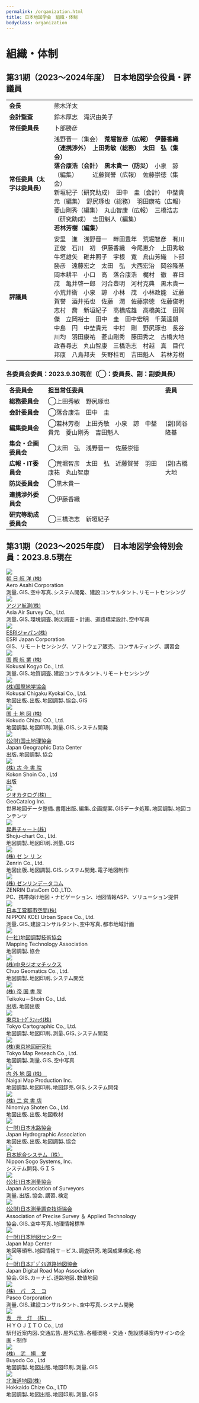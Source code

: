 ```yaml
---
permalink: /organization.html
title: 日本地図学会　組織・体制
bodyclass: organization
---
```


# 組織・体制
## 第31期（2023～2024年度）　日本地図学会役員・評議員

<div class="table-responsive">
  <table class="table organization-table">
    <tr>
      <td><b>会長</b></td>
      <td>熊木洋太</td>
    </tr>
    <tr>
      <td><b>会計監査</b></td>
      <td>鈴木厚志　滝沢由美子</td>
    </tr>
    <tr>
      <td><b>常任委員長</b></td>
      <td>卜部勝彦</td>
    </tr>
    <!--<tr>
      <td><b>副常任委員長</b></td>
      <td>宇根　寛</td>
    </tr>-->
    <tr>
      <td><b>常任委員（<strong>太字は委員長</strong>）</b></td>
      <td>
        浅野晋一（集会）　<strong>荒堀智彦（広報）</strong>　<strong>伊藤香織（連携渉外）</strong>　<strong>上田秀敏（総務）</strong>　<strong>太田　弘（集会）</strong><br>
        <strong>落合康浩（会計）</strong>　<strong>黒木貴一（防災）</strong>　小泉　諒（編集）　　　近藤賀誉（広報）　佐藤崇徳（集会）<br>
        新垣紀子（研究助成）　田中　圭（会計）　中埜貴元（編集）　野尻琢也（総務）　羽田康祐（広報）<br>
        菱山剛秀（編集）　丸山智康（広報）　三橋浩志（研究助成）　吉田魁人（編集）　<strong>若林芳樹（編集）</strong>
      </td>
    </tr>
    <tr>
      <td><b>評議員</b></td>
      <td>
        安里　進　浅野晋一　畔田豊年　荒堀智彦　有川正俊　石川　初　伊藤香織　今尾恵介　上田秀敏<br>
        牛垣雄矢　碓井照子　宇根　寛　烏山芳織　卜部勝彦　遠藤宏之　太田　弘　大西宏治　岡谷隆基<br>
        岡本耕平　小口　高　落合康浩　梶村　徹　春日　茂　亀井啓一郎　河合豊明　河村克典　黒木貴一<br>
        小荒井衛　小泉　諒　小林　茂　小林政能　近藤賀誉　酒井拓也　佐藤　潤　佐藤崇徳　佐藤俊明<br>
        志村　喬　新垣紀子　高橋成雄　高橋美江　田賀　傑　立岡裕士　田中　圭　田中宏明　千葉達朗<br>
        中島　円　中埜貴元　中村　剛　野尻琢也　長谷川均　羽田康祐　菱山剛秀　藤田秀之　古橋大地　<br>
        政春尋志　丸山智康　三橋浩志　村越　真　目代邦康　八島邦夫　矢野桂司　吉田魁人　若林芳樹<br>
      </td>
    </tr>
  </table>
</div>

### 各委員会委員：2023.9.30現在（◯：委員長、副：副委員長）

<div class="table-responsive">
  <table class="table organization-table">
    <tr>
      <td><b>各委員会</b></td>
      <td><b>担当常任委員</b></td>
      <td><b>委員</b></td>
    </tr>
    <tr>
      <td><b>総務委員会</b></td>
      <td>◯上田秀敏　野尻琢也</td>
      <td>&nbsp;</td>
    </tr>
    <tr>
      <td><b>会計委員会</b></td>
      <td>◯落合康浩　田中　圭</td>
      <td>&nbsp;</td>
    </tr>
    <tr>
      <td><b>編集委員会</b></td>
      <td>◯若林芳樹　上田秀敏　小泉　諒　中埜貴元　菱山剛秀　吉田魁人</td>
      <td>(副)岡谷隆基</td>
    </tr>
    <tr>
      <td><b>集会・企画委員会</b></td>
      <td>◯太田　弘　浅野晋一　佐藤崇徳</td>
      <td>&nbsp;</td>
    </tr>
    <tr>
      <td><b>広報・IT委員会</b></td>
      <td>◯荒堀智彦　太田　弘　近藤賀誉　羽田康祐　丸山智康</td>
      <td>(副)古橋大地</td>
    </tr>
    <tr>
      <td><b>防災委員会</b></td>
      <td>◯黒木貴一</td>
      <td>&nbsp;</td>
    </tr>
    <tr>
      <td><b>連携渉外委員会</b></td>
      <td>◯伊藤香織</td>
      <td>&nbsp;</td>
    </tr>
    <tr>
      <td><b>研究等助成委員会</b></td>
      <td>◯三橋浩志　新垣紀子</td>
      <td>&nbsp;</td>
    </tr>
  </table>
</div>

<!--
<div class="d-grid col-lg-30 col-xl-18 mx-auto my-5">
  <a href="{{'/organizationarchives.html' | relative_url}}" class="btn btn-default btn-lg btn-arrow-right">過去の日本地図学会役員・評議員</a>
</div>
-->

## 第31期（2023～2025年度）　日本地図学会特別会員：2023.8.5現在

<div class="organization-co-list">
  <div class="corporate">
    <div class="co-thumb"><img src="{{'/assets/img/organization/asahikoyo_logo.png' | relative_url}}"></div>
    <div class="co-name"><a href="https://www.aeroasahi.co.jp/">朝 日 航 洋 (株)</a></div>
    <div class="co-en">Aero Asahi Corporation</div>
    <div class="co-text">測量､GIS､空中写真､システム開発、建設コンサルタント､リモートセンシング</div>
  </div>
  <div class="corporate">
    <div class="co-thumb"><img src="{{'/assets/img/organization/asiakosoku_logo.png' | relative_url}}"></div>
    <div class="co-name"><a href="http://www.ajiko.co.jp/">アジア航測(株)</a></div>
    <div class="co-en">Asia Air Survey Co., Ltd.</div>
    <div class="co-text">測量､GIS､環境調査､防災調査・計画、道路橋梁設計､空中写真</div>
  </div>
  <div class="corporate">
    <div class="co-thumb"><img src="{{'/assets/img/organization/esri_logo.jpg' | relative_url}}"></div>
    <div class="co-name"><a href="http://www.esrij.com/">ESRIジャパン(株)</a></div>
    <div class="co-en">ESRI Japan Corporation</div>
    <div class="co-text">GIS、リモートセンシング、ソフトウェア販売、コンサルティング、講習会</div>
  </div>
  <div class="corporate">
    <div class="co-thumb"><img src="{{'/assets/img/organization/Kokusaikogyo_logo.png' | relative_url}}"></div>
    <div class="co-name"><a href="http://www.kkc.co.jp/">国 際 航 業 (株)</a></div>
    <div class="co-en">Kokusai Kogyo Co., Ltd.</div>
    <div class="co-text">測量､GIS､地質調査､建設コンサルタント､リモ－トセンシング</div>
  </div>
  <div class="corporate">
    <div class="co-thumb"><img src="{{'/assets/img/organization/kokusaichigaku_logo.gif' | relative_url}}"></div>
    <div class="co-name"><a href="http://chizuya.co.jp/">(株)国際地学協会</a></div>
    <div class="co-en">Kokusai Chigaku Kyokai Co., Ltd.</div>
    <div class="co-text">地図出版､出版､地図調製､協会､GIS</div>
  </div>
  <div class="corporate">
    <div class="co-thumb"><img src="{{'/assets/img/organization/kokudochizu_logo.jpg' | relative_url}}"></div>
    <div class="co-name"><a href="http://www.kokudochizu.co.jp/">国 土 地 図 (株)</a></div>
    <div class="co-en">Kokudo Chizu. CO., Ltd.</div>
    <div class="co-text">地図調製､地図印刷､測量､GIS､システム開発</div>
  </div>
  <div class="corporate">
    <div class="co-thumb"><img src="{{'/assets/img/organization/kokudochirikyokai.png' | relative_url}}"></div>
    <div class="co-name"><a href="http://www.kokudo.or.jp/">(公財)国土地理協会</a></div>
    <div class="co-en">Japan Geographic Data Center</div>
    <div class="co-text">出版､地図調製､協会</div>
  </div>
  <div class="corporate">
    <div class="co-thumb"><img src="{{'/assets/img/organization/kokonshoin_logo.jpg' | relative_url}}"></div>
    <div class="co-name"><a href="http://www.kokon.co.jp/">(株) 古 今 書 院</a></div>
    <div class="co-en">Kokon Shoin Co., Ltd</div>
    <div class="co-text">出版</div>
  </div>
  <div class="corporate">
    <div class="co-thumb"><img src="{{'/assets/img/organization/geocatalog_logo.gif' | relative_url}}"></div>
    <div class="co-name"><a href="http://www.geocatalog.co.jp/index.php">ジオカタログ(株)　</a></div>
    <div class="co-en">GeoCatalog Inc.</div>
    <div class="co-text">世界地図データ整備､書籍出版､編集､企画提案､GISデータ処理､地図調製､地図コンテンツ</div>
  </div>
  <div class="corporate">
    <div class="co-thumb"><img src="{{'/assets/img/organization/shojuchart_logo.gif' | relative_url}}"></div>
    <div class="co-name"><a href="http://www.sjcmap.co.jp/">昇寿チャート(株)</a></div>
    <div class="co-en">Shoju-chart Co., Ltd.</div>
    <div class="co-text">地図調製､地図印刷､測量､GIS</div>
  </div>
  <div class="corporate">
    <div class="co-thumb"><img src="{{'/assets/img/organization/zenrin_logo.jpg' | relative_url}}"></div>
    <div class="co-name"><a href="http://www.zenrin.co.jp/">(株) ゼ ン リ ン</a></div>
    <div class="co-en">Zenrin Co., Ltd.</div>
    <div class="co-text">地図出版､地図調製､GIS､システム開発､電子地図制作</div>
  </div>
  <div class="corporate">
    <div class="co-thumb"><img src="{{'/assets/img/organization/zenrin_datacom_logo.png' | relative_url}}"></div>
    <div class="co-name"><a href="http://www.zenrin-datacom.net/index.html">(株) ゼンリンデータコム</a></div>
    <div class="co-en">ZENRIN DataCom CO.,LTD.</div>
    <div class="co-text">PC、携帯向け地図・ナビゲーション、地図情報ASP、ソリューション提供</div>
  </div>
  <div class="corporate">
    <div class="co-thumb"><img src="{{'/assets/img/organization/nkoei_urban_logo.png' | relative_url}}"></div>
    <div class="co-name"><a href="https://www.n-koei.co.jp/urbanspace/">日本工営都市空間(株)</a></div>
    <div class="co-en">NIPPON KOEI Urban Space Co., Ltd.</div>
    <div class="co-text">測量､GIS､建設コンサルタント､空中写真､都市地域計画</div>
  </div>
  <div class="corporate">
    <div class="co-thumb"><img src="{{'/assets/img/organization/chichokyo_logo.jpg' | relative_url}}"></div>
    <div class="co-name"><a href="http://www.chichokyo.jp/">(一社)地図調製技術協会</a></div>
    <div class="co-en">Mapping Technology Association</div>
    <div class="co-text">地図調製､協会</div>
  </div>
  <div class="corporate">
    <div class="co-thumb"><img src="{{'/assets/img/organization/geomatics_logo.jpg' | relative_url}}"></div>
    <div class="co-name"><a href="https://www.chuogeomatics.jp/">(株)中央ジオマチックス</a></div>
    <div class="co-en">Chuo Geomatics Co., Ltd.</div>
    <div class="co-text">地図調製､地図印刷､システム開発</div>
  </div>
  <div class="corporate">
    <div class="co-thumb"><img src="{{'/assets/img/organization/teikokusyoin_logo.png' | relative_url}}"></div>
    <div class="co-name"><a href="https://www.teikokushoin.co.jp/">(株) 帝 国 書 院</a></div>
    <div class="co-en">Teikoku－Shoin Co., Ltd.</div>
    <div class="co-text">出版､地図出版</div>
  </div>
  <div class="corporate">
    <div class="co-thumb"><img src="{{'/assets/img/organization/tokyocartographic_logo.jpg' | relative_url}}"></div>
    <div class="co-name"><a href="http://www.tcgmap.jp/">東京ｶｰﾄｸﾞﾗﾌｨｯｸ(株)</a></div>
    <div class="co-en">Tokyo Cartographic Co., Ltd.</div>
    <div class="co-text">地図調製､地図印刷､測量､GIS､システム開発</div>
  </div>
  <div class="corporate">
    <div class="co-thumb"><img src="{{'/assets/img/organization/tokyochizu_logo.jpg' | relative_url}}"></div>
    <div class="co-name"><a href="http://www.t-map.co.jp/">(株)東京地図研究社</a></div>
    <div class="co-en">Tokyo Map Reseach Co., Ltd.</div>
    <div class="co-text">地図調製､測量､GIS､空中写真</div>
  </div>
  <div class="corporate">
    <div class="co-thumb"><img src="{{'/assets/img/organization/naigaichizu_logo.png' | relative_url}}"></div>
    <div class="co-name"><a href="http://www.naigai-map.co.jp/">内 外 地 図 (株)　</a></div>
    <div class="co-en">Naigai Map Production Inc.</div>
    <div class="co-text">地図調製､地図印刷､地図卸売､GIS､システム開発</div>
  </div>
  <div class="corporate">
    <div class="co-thumb"><img src="{{'/assets/img/organization/ninomiyasyoten_logo.png' | relative_url}}"></div>
    <div class="co-name"><a href="http://www.ninomiyashoten.co.jp/">(株) 二 宮 書 店</a></div>
    <div class="co-en">Ninomiya Shoten Co., Ltd.</div>
    <div class="co-text">地図出版､出版､地図教材</div>
  </div>
  <div class="corporate">
    <div class="co-thumb"><img src="{{'/assets/img/organization/nihonsuiro_logo.gif' | relative_url}}"></div>
    <div class="co-name"><a href="http://www.jha.or.jp/">(一財)日本水路協会</a></div>
    <div class="co-en">Japan Hydrographic Association</div>
    <div class="co-text">地図出版､出版､地図調製､協会</div>
  </div>
  <div class="corporate">
    <div class="co-thumb"><img src="{{'/assets/img/organization/nihonsogo_logo.jpg' | relative_url}}"></div>
    <div class="co-name"><a href="https://www.nssys.co.jp/">日本総合システム（株）</a></div>
    <div class="co-en">Nippon Sogo Systems, Inc.</div>
    <div class="co-text">システム開発､ＧＩＳ</div>
  </div>
  <div class="corporate">
    <div class="co-thumb"><img src="{{'/assets/img/organization/nihonsokuryo_logo.gif' | relative_url}}"></div>
    <div class="co-name"><a href="http://www.jsurvey.jp/">(公社)日本測量協会</a></div>
    <div class="co-en">Japan Association of Surveyors</div>
    <div class="co-text">測量､出版､協会､講習､検定</div>
  </div>
  <div class="corporate">
    <div class="co-thumb"><img src="{{'/assets/img/organization/sokuryochosagizyutsu_logo.jpg' | relative_url}}"></div>
    <div class="co-name"><a href="https://www.sokugikyo.or.jp/">(公財)日本測量調査技術協会</a></div>
    <div class="co-en">Association of Precise Survey ＆ Applied Technology</div>
    <div class="co-text">協会､GIS､空中写真､地理情報標準</div>
  </div>
  <div class="corporate">
    <div class="co-thumb"><img src="{{'/assets/img/organization/nihonchizucenter_logo.png' | relative_url}}"></div>
    <div class="co-name"><a href="http://www.jmc.or.jp/">(一財)日本地図センター</a></div>
    <div class="co-en">Japan Map Center</div>
    <div class="co-text">地図等頒布､地図情報サ－ビス､調査研究､地図成果検定､他</div>
  </div>
  <div class="corporate">
    <div class="co-thumb"><img src="{{'/assets/img/organization/nihondigitalroad_logo.gif' | relative_url}}"></div>
    <div class="co-name"><a href="http://www.drm.jp/">(一財)日本ﾃﾞｼﾞﾀﾙ道路地図協会</a></div>
    <div class="co-en">Japan Digital Road Map Association</div>
    <div class="co-text">協会､GIS､カ－ナビ､道路地図､数値地図</div>
  </div>
  <div class="corporate">
    <div class="co-thumb"><img src="{{'/assets/img/organization/pasco_logo.gif' | relative_url}}"></div>
    <div class="co-name"><a href="http://www.pasco.co.jp/">(株)　パ　ス　コ</a></div>
    <div class="co-en">Pasco Corporation</div>
    <div class="co-text">測量､GIS､建設コンサルタント､空中写真､システム開発</div>
  </div>
  <div class="corporate">
    <div class="co-thumb"><img src="{{'/assets/img/organization/hyojito_logo.gif' | relative_url}}"></div>
    <div class="co-name"><a href="http://www.hyojito.co.jp/">表　示　灯　(株)　</a></div>
    <div class="co-en">ＨＹＯＪＩＴＯ Co., Ltd</div>
    <div class="co-text">駅付近案内図､交通広告､屋外広告､各種環境・交通・施設誘導案内サインの企画・制作</div>
  </div>
  <div class="corporate">
    <div class="co-thumb"><img src="{{'/assets/img/organization/buyodo_logo.gif' | relative_url}}"></div>
    <div class="co-name"><a href="https://www.buyodo.co.jp/">(株)　武　揚　堂</a></div>
    <div class="co-en">Buyodo Co., Ltd</div>
    <div class="co-text">地図調製､地図出版､地図印刷､測量､GIS</div>
  </div>
  <div class="corporate">
    <div class="co-thumb"><img src="{{'/assets/img/organization/hokkaidochizu_logo.jpg' | relative_url}}"></div>
    <div class="co-name"><a href="http://www.hcc.co.jp/">北海道地図(株)</a></div>
    <div class="co-en">Hokkaido Chize Co., LTD</div>
    <div class="co-text">地図調製､地図出版､地図印刷､測量､GIS</div>
  </div>
</div>





